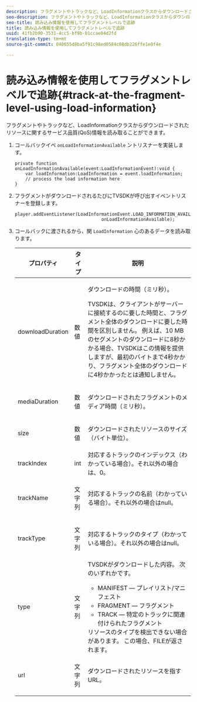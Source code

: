 ```yaml
---
description: フラグメントやトラックなど、LoadInformationクラスからダウンロードされたリソースに関するサービス品質(QoS)情報を読み取ることができます。
seo-description: フラグメントやトラックなど、LoadInformationクラスからダウンロードされたリソースに関するサービス品質(QoS)情報を読み取ることができます。
seo-title: 読み込み情報を使用してフラグメントレベルで追跡
title: 読み込み情報を使用してフラグメントレベルで追跡
uuid: 41fb2b90-3531-4cc5-bf9b-01ccae04d2fd
translation-type: tm+mt
source-git-commit: 040655d8ba5f91c98ed0584c08db226ffe1e0f4e

---
```



# 読み込み情報を使用してフラグメントレベルで追跡{#track-at-the-fragment-level-using-load-information}

フラグメントやトラックなど、LoadInformationクラスからダウンロードされたリソースに関するサービス品質(QoS)情報を読み取ることができます。

1. コールバックイベ `onLoadInformationAvailable` ントリスナーを実装します。

   ```
   private function onLoadInformationAvailable(event:LoadInformationEvent):void { 
       var loadInformation:LoadInformation = event.loadInformation; 
       // process the load information here     
   }
   ```

1. フラグメントがダウンロードされるたびにTVSDKが呼び出すイベントリスナーを登録します。

   ```
   player.addEventListener(LoadInformationEvent.LOAD_INFORMATION_AVAILABLE,  
                                    onLoadInformationAvailable);
   ```

1. コールバックに渡されるから、関 `LoadInformation` 心のあるデータを読み取ります。

   <table id="table_75E61A2EB25E435DB631166A7FF64757"> 
   <thead> 
   <tr> 
      <th colname="col01" class="entry"> プロパティ </th> 
      <th colname="col1" class="entry"> タイプ </th> 
      <th colname="col2" class="entry"> 説明 </th> 
   </tr> 
   </thead>
   <tbody> 
   <tr> 
      <td colname="col01"> <span class="codeph"> downloadDuration </span> </td> 
      <td colname="col1"> <p>数値 </p> </td> 
      <td colname="col2"> <p>ダウンロードの時間（ミリ秒）。 </p> <p>TVSDKは、クライアントがサーバーに接続するのに要した時間と、フラグメント全体のダウンロードに要した時間を区別しません。 例えば、10 MBのセグメントのダウンロードに8秒かかる場合、TVSDKはこの情報を提供しますが、最初のバイトまで4秒かかり、フラグメント全体のダウンロードに4秒かかったとは通知しません。 </p> </td> 
   </tr> 
   <tr> 
      <td colname="col01"> <span class="codeph"> mediaDuration </span> </td> 
      <td colname="col1"> <p>数値 </p> </td> 
      <td colname="col2"> ダウンロードされたフラグメントのメディア時間（ミリ秒）。 </td> 
   </tr> 
   <tr> 
      <td colname="col01"> <span class="codeph"> size </span> </td> 
      <td colname="col1"> <p>数値 </p> </td> 
      <td colname="col2"> ダウンロードされたリソースのサイズ（バイト単位）。 </td> 
   </tr> 
   <tr> 
      <td colname="col01"> <span class="codeph"> trackIndex </span> </td> 
      <td colname="col1"> <p>int </p> </td> 
      <td colname="col2"> 対応するトラックのインデックス（わかっている場合）。それ以外の場合は、0。 </td> 
   </tr> 
   <tr> 
      <td colname="col01"> <span class="codeph"> trackName </span> </td> 
      <td colname="col1"> <p>文字列 </p> </td> 
      <td colname="col2"> 対応するトラックの名前（わかっている場合）。それ以外の場合はnull。 </td> 
   </tr> 
   <tr> 
      <td colname="col01"> <span class="codeph"> trackType </span> </td> 
      <td colname="col1"> <p>文字列 </p> </td> 
      <td colname="col2"> 対応するトラックのタイプ（わかっている場合）。それ以外の場合はnull。 </td> 
   </tr> 
   <tr> 
      <td colname="col01"> <span class="codeph"> type </span> </td> 
      <td colname="col1"> <p>文字列 </p> </td> 
      <td colname="col2"> TVSDKがダウンロードした内容。 次のいずれかです。 
      <ul id="ul_FA02F42D109344F4866073908CA4E835"> 
      <li id="li_0E2D3EBCAB58477FB5EA526C54FACFFB">MANIFEST — プレイリスト/マニフェスト </li> 
      <li id="li_D7894C2F0CB64C909C6398288EA5683A">FRAGMENT — フラグメント </li> 
      <li id="li_4D4FEDB7704C411B80891B5028B0C20E">TRACK — 特定のトラックに関連付けられたフラグメント </li> 
      </ul> リソースのタイプを検出できない場合があります。 この場合、FILEが返されます。 </td> 
   </tr> 
   <tr> 
      <td colname="col01"> <span class="codeph"> url </span> </td> 
      <td colname="col1"> <p>文字列 </p> </td> 
      <td colname="col2"> ダウンロードされたリソースを指すURL。 </td> 
   </tr> 
   </tbody> 
   </table>
